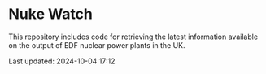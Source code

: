 # Nuke Watch

This repository includes code for retrieving the latest information available on the output of EDF nuclear power plants in the UK.

Last updated: 2024-10-04 17:12